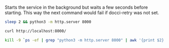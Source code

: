 Starts the service in the background but waits a few seconds before starting. This way the next command would fail if docci-retry was not set.

```bash docci-background
sleep 2 && python3 -m http.server 8000
```

```bash docci-retry=2 docci-output-contains="Directory listing for"
curl http://localhost:8000/
```

<!-- kill python3 -m http.server -->
```bash docci-assert-failure
kill -9 `ps -ef | grep "python3 -m http.server 8000" | awk '{print $2}'`
```
